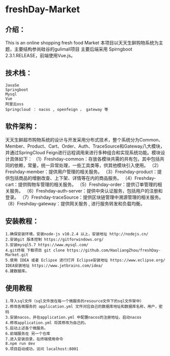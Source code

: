 # freshDay-Market
## 介绍：
This is an online shopping fresh food Market
本项目以天天生鲜购物系统为主题，主要结构参尚硅谷的gulimall项目
主要后端采用 Spirngboot 2.3.1.RELEASE，前端使用Vue.js。

## 技术栈：
    JavaSe
    Springboot
    Mysql
    Vue
    阿里云oss
    Springcloud ： nacos , openfeign ， gateway 等

## 软件架构：
天天生鲜超市购物系统的设计与开发采用分布式技术，整个系统分为Common、Member、Product、Cart、Order、Auth、TraceSource和Gateway八大模块，并通过SpringCloud Feign进行远程调用来进行多种组合和实现系统功能。模块设计具体如下：
    （1）Freshday-common：存放各模块共需的共有包，其中包括共同的依赖，常量，统一异常处理，一些工具类等，供其他模块引入使用。
    （2）Freshday-member：提供用户管理的相关服务。
    （3）Freshday-product：提供包括商品的增删改查、上下架、详情等在内的商品服务。
    （4）Freshday-cart：提供购物车管理的相关服务。
    （5）Freshday-order：提供订单管理的相关服务。
    （6）Freshday-auth-server：提供中央认证服务，包括用户的注册和登录。
    （7）Freshday-traceSource：提供区块链管理中溯源管理的相关服务。
    （8）Freshday-gateway：提供网关服务 , 进行服务转发和负载均衡。
## 安装教程：
    1.确保安装环境，安装node-js v10.2.4 以上，安装地址 http://nodejs.cn/
    2.安装git 版本控制 https://gitforwindows.org/
    3.安装mysql5.7 https://www.mysql.com/
    4.git终端 下载项目 git clone https://github.com/HaoliangZhou/freshDay-Market.git
    5.使用 IDEA 或者 Eclipse 进行打开 Eclipse安装地址 https://www.eclipse.org/ IDEA安装地址 https://www.jetbrains.com/idea/
    6.建数据库。
## 使用教程
    1.导入sql文件（sql文件放在每一个微服务的resource文件下的sql文件架中）
    2.修改各微服务的 application.yml 文件对应自己的数据库地址和数据库名称，用户，密码
    3.安装nacos，并在application.yml 中配置nacos的注册地址，启动nacos
    4.修改application.yml 将其修改为自己的。
    5.启动上述各个微服务。
    6.前端服务在 另一个仓库
    7.进入安装目录，在终端使用命令
    8.npm run dev
    9.项目启动成功，访问 localhost:8001
